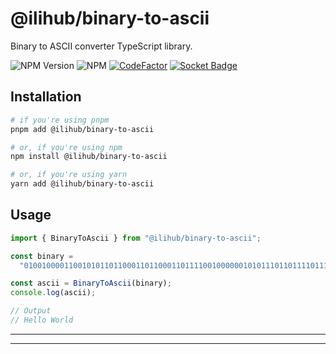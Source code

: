 # @ilihub/binary-to-ascii

Binary to ASCII converter TypeScript library.

![NPM Version](https://img.shields.io/npm/v/%40ilihub%2Fbinary-to-ascii?color=33cd56&logo=npm)
![NPM](https://img.shields.io/npm/l/%40ilihub%2Fbinary-to-ascii)
[![CodeFactor](https://www.codefactor.io/repository/github/ilihub/npm/badge)](https://www.codefactor.io/repository/github/ilihub/npm)
[![Socket Badge](https://socket.dev/api/badge/npm/package/@ilihub/binary-to-ascii)](https://socket.dev/npm/package/@ilihub/binary-to-ascii)

## Installation

```bash
# if you're using pnpm
pnpm add @ilihub/binary-to-ascii

# or, if you're using npm
npm install @ilihub/binary-to-ascii

# or, if you're using yarn
yarn add @ilihub/binary-to-ascii
```

## Usage

```javascript
import { BinaryToAscii } from "@ilihub/binary-to-ascii";

const binary =
  "0100100001100101011011000110110001101111001000000101011101101111011100100110110001100100";

const ascii = BinaryToAscii(binary);
console.log(ascii);

// Output
// Hello World
```

---

<!-- sponsors_and_backers_section_start -->

<!-- sponsors_and_backers_section_end -->

---
